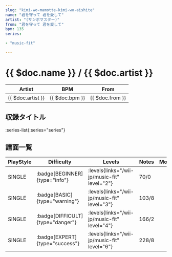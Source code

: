 ```yaml
---
slug: "kimi-wo-mamotte-kimi-wo-aishite"
name: "君を守って 君を愛して"
artist: "(サンボマスター)"
from: "君を守って 君を愛して"
bpm: 135
series:

- "music-fit"

---
```


# {{ $doc.name }} / {{ $doc.artist }}

|Artist|BPM|From|
|------|---|----|
|{{ $doc.artist }}|{{ $doc.bpm }}|{{ $doc.from }}|

## 収録タイトル

:series-list{:series="series"}

## 譜面一覧

|PlayStyle|Difficulty|Levels|Notes|Movie|
|---------|----------|------|-----|-----|
|SINGLE| :badge[BEGINNER]{type="info"}| :levels{links="/wii-jp/music-fit" level="2"}|70/0||
|SINGLE| :badge[BASIC]{type="warning"}| :levels{links="/wii-jp/music-fit" level="3"}|103/8||
|SINGLE| :badge[DIFFICULT]{type="danger"}| :levels{links="/wii-jp/music-fit" level="4"}|166/2||
|SINGLE| :badge[EXPERT]{type="success"}| :levels{links="/wii-jp/music-fit" level="6"}|228/8||

